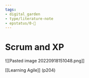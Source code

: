 ```yaml
---
tags: 
- digital_garden
- type/literature-note
- epstatus/0-🌰
---
```

# Scrum and XP
![[Pasted image 20220918151048.png]]


[[Learning Agile]] (p204)